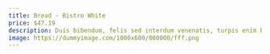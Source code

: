 ```yaml
---
title: Bread - Bistro White
price: $47.19
description: Duis bibendum, felis sed interdum venenatis, turpis enim blandit mi, in porttitor pede justo eu massa. Donec dapibus. Duis at velit eu est congue elementum.
image: https://dummyimage.com/1000x600/000000/fff.png
---
```

